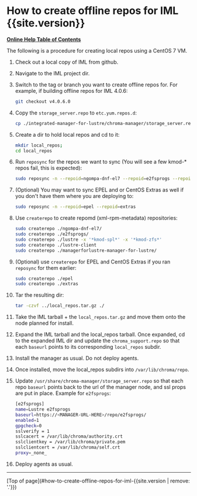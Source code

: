 # How to create offline repos for IML {{site.version}}

[**Online Help Table of Contents**](IML_Help_TOC.md)

The following is a procedure for creating local repos using a CentOS 7 VM.

1.  Check out a local copy of IML from github.

1.  Navigate to the IML project dir.

1.  Switch to the tag or branch you want to create offline repos for. For example, if building offline repos for IML 4.0.6:

    ```bash
    git checkout v4.0.6.0
    ```

1.  Copy the `storage_server.repo` to `etc.yum.repos.d`:

    ```bash
    cp ./integrated-manager-for-lustre/chroma-manager/storage_server.repo  /etc/yum.repos.d/
    ```

1.  Create a dir to hold local repos and cd to it:

    ```bash
    mkdir local_repos;
    cd local_repos
    ```

1.  Run `reposync` for the repos we want to sync (You will see a few kmod-\* repos fail, this is expected):

    ```bash
    sudo reposync -n --repoid=ngompa-dnf-el7 --repoid=e2fsprogs --repoid=managerforlustre-manager-for-lustre --repoid=lustre-client --repoid=lustre
    ```

1.  (Optional) You may want to sync EPEL and or CentOS Extras as well if you don't have them where you are deploying to:

    ```bash
    sudo reposync -n --repoid=epel --repoid=extras
    ```

1.  Use `createrepo` to create repomd (xml-rpm-metadata) repositories:

    ```bash
    sudo createrepo ./ngompa-dnf-el7/
    sudo createrepo ./e2fsprogs/
    sudo createrepo ./lustre -x '*kmod-spl*' -x '*kmod-zfs*'
    sudo createrepo ./lustre-client
    sudo createrepo ./managerforlustre-manager-for-lustre/
    ```

1.  (Optional) use `createrepo` for EPEL and CentOS Extras if you ran `reposync` for them earlier:

    ```bash
    sudo createrepo ./epel
    sudo createrepo ./extras
    ```

1.  Tar the resulting dir:

    ```bash
    tar -czvf ../local_repos.tar.gz ./
    ```

1.  Take the IML tarball + the `local_repos.tar.gz` and move them onto the node planned for install.

1.  Expand the IML tarball and the local_repos tarball. Once expanded, cd to the expanded IML dir and update the `chroma_support.repo` so that each `baseurl` points to its corresponding `local_repos` subdir.

1.  Install the manager as usual. Do not deploy agents.

1.  Once installed, move the local_repos subdirs into `/var/lib/chroma/repo`.

1.  Update `/usr/share/chroma-manager/storage_server.repo` so that each repo `baseurl` points back to the url of the manager node, and ssl props are put in place. Example for `e2fsprogs`:

    ```bash
    [e2fsprogs]
    name=Lustre e2fsprogs
    baseurl=https://<MANAGER-URL-HERE>/repo/e2fsprogs/
    enabled=1
    gpgcheck=0
    sslverify = 1
    sslcacert = /var/lib/chroma/authority.crt
    sslclientkey = /var/lib/chroma/private.pem
    sslclientcert = /var/lib/chroma/self.crt
    proxy=_none_
    ```

1.  Deploy agents as usual.

---

[Top of page](#how-to-create-offline-repos-for-iml-{{site.version | remove: '.'}})
